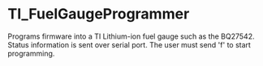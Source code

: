 # TI_FuelGaugeProgrammer
Programs firmware into a TI Lithium-ion fuel gauge such as the BQ27542.  Status information is sent over serial port.  The user must send 'f' to start programming.
